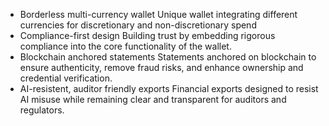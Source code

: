 - Borderless multi-currency wallet
  Unique wallet integrating different currencies for discretionary and non-discretionary spend
- Compliance-first design
  Building trust by embedding rigorous compliance into the core functionality of the wallet. 
- Blockchain anchored statements
  Statements anchored on blockchain to ensure authenticity, remove fraud risks, and enhance ownership and credential verification.
- AI-resistent, auditor friendly exports
  Financial exports designed to resist AI misuse while remaining clear and transparent for auditors and regulators. 
